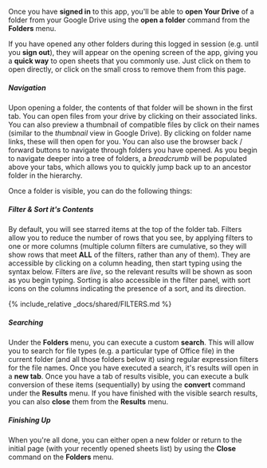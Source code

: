 Once you have __signed in__ to this app, you'll be able to __open Your Drive__ of a folder from your Google Drive using the __open a folder__ command from the __Folders__ menu.

If you have opened any other folders during this logged in session (e.g. until you __sign out__), they will appear on the opening screen of the app, giving you a __quick way__ to open sheets that you commonly use. Just click on them to open directly, or click on the small cross to remove them from this page.

##### Navigation

Upon opening a folder, the contents of that folder will be shown in the first tab. You can open files from your drive by clicking on their associated links. You can also preview a thumbnail of compatible files by click on their names (similar to the _thumbnail_ view in Google Drive). By clicking on folder name links, these will then open for you. You can also use the browser back / forward buttons to navigate through folders you have opened. As you begin to navigate deeper into a tree of folders, a _breadcrumb_ will be populated above your tabs, which allows you to quickly jump back up to an ancestor folder in the hierarchy.

Once a folder is visible, you can do the following things:

##### Filter & Sort it's Contents

By default, you will see starred items at the top of the folder tab. Filters allow you to reduce the number of rows that you see, by applying filters to one or more columns (multiple column filters are cumulative, so they will show rows that meet __ALL__ of the filters, rather than any of them). They are accessible by clicking on a column heading, then start typing using the syntax below. Filters are _live_, so the relevant results will be shown as soon as you begin typing. Sorting is also accessible in the filter panel, with sort icons on the columns indicating the presence of a sort, and its direction.

{% include_relative _docs/shared/FILTERS.md %}

##### Searching

Under the __Folders__ menu, you can execute a custom __search__. This will allow you to search for file types (e.g. a particular type of Office file) in the current folder (and all those folders below it) using regular expression filters for the file names. Once you have executed a search, it's results will open in a __new tab__. Once you have a tab of results visible, you can execute a bulk conversion of these items (sequentially) by using the __convert__ command under the __Results__ menu. If you have finished with the visible search results, you can also __close__ them from the __Results__ menu.

##### Finishing Up

When you're all done, you can either open a new folder or return to the initial page (with your recently opened sheets list) by using the __Close__ command on the __Folders__ menu.